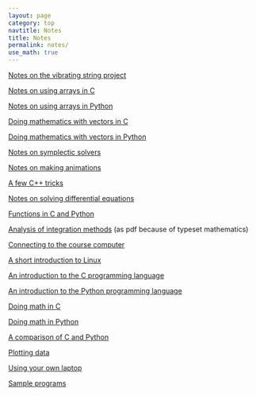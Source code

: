 ```yaml
---
layout: page
category: top
navtitle: Notes
title: Notes
permalink: notes/
use_math: true
---
```

<a href="string-notes.pdf">Notes on the vibrating string project</a>

<a href="array-notes.pdf">Notes on using arrays in C</a>

<a href="array-python.pdf">Notes on using arrays in Python</a>

<a href="vectors-c.html">Doing mathematics with vectors in C</a>

<a href="vectors-python.html">Doing mathematics with vectors in Python</a>

<a href="symplectic.html">Notes on symplectic solvers</a>

<a href="anim.html">Notes on making animations</a>

<a href="cplusplus.html">A few C++ tricks</a>

<a href="DE-notes.pdf">Notes on solving differential equations</a> 

<a href="function.html">Functions in C and Python</a>

<a href="integration-notes.pdf">Analysis of integration methods</a> (as pdf because of typeset mathematics)

<a href="connect.html">Connecting to the course computer</a>

<a href="linux.html">A short introduction to Linux</a>

<a href="c.html">An introduction to the C programming language</a>

<a href="python.html">An introduction to the Python programming language</a>

<a href="math.html">Doing math in C</a>

<a href="math-python.html">Doing math in Python</a>

<a href="language-comparison.html">A comparison of C and Python</a>

<a href="plot.html">Plotting data</a>

<a href="laptop.html">Using your own laptop</a>

<a href="samples.html">Sample programs</a>


<!--





#### Old notes

These notes will be used later in class; I'm putting the links back up
as a reference for past students.


<a href="audio.html">Notes on audio output</a>

-->



